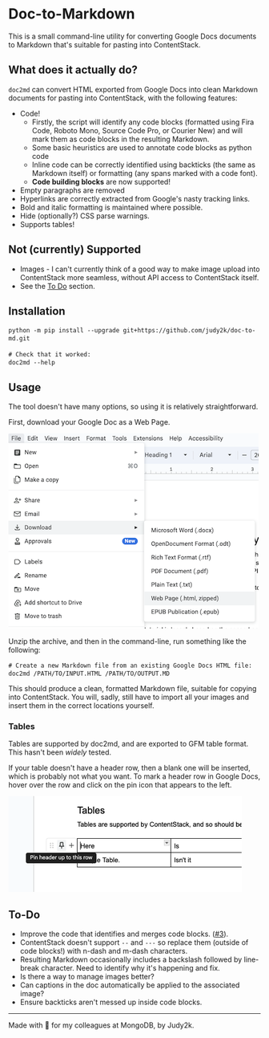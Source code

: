 # Doc-to-Markdown

This is a small command-line utility for converting Google Docs documents to
Markdown that's suitable for pasting into ContentStack.

## What does it actually do?

`doc2md` can convert HTML exported from Google Docs into clean Markdown documents for pasting into ContentStack, with the following features:

- Code!
  - Firstly, the script will identify any code blocks (formatted using Fira Code, Roboto Mono, Source Code Pro, or Courier New) and will mark them as code blocks in the resulting Markdown.
  - Some basic heuristics are used to annotate code blocks as python code
  - Inline code can be correctly identified using backticks (the same as Markdown itself) or formatting (any spans marked with a code font).
  - **Code building blocks** are now supported!
- Empty paragraphs are removed
- Hyperlinks are correctly extracted from Google's nasty tracking links.
- Bold and italic formatting is maintained where possible.
- Hide (optionally?) CSS parse warnings.
- Supports tables!

## Not (currently) Supported

- Images - I can't currently think of a good way to make image upload into ContentStack more seamless, without API access to ContentStack itself. 
- See the [To Do](#to-do) section.

## Installation

```
python -m pip install --upgrade git+https://github.com/judy2k/doc-to-md.git

# Check that it worked:
doc2md --help
```

## Usage

The tool doesn't have many options, so using it is relatively straightforward.

First, download your Google Doc as a Web Page.

![A screenshot of the Export as Web Page menu item in Google Docs.](images/export_screenshot.png)

Unzip the archive, and then in the command-line, run something like the following:

```
# Create a new Markdown file from an existing Google Docs HTML file:
doc2md /PATH/TO/INPUT.HTML /PATH/TO/OUTPUT.MD
```

This should produce a clean, formatted Markdown file, suitable for copying into ContentStack.
You will, sadly, still have to import all your images and insert them in the correct locations yourself.

### Tables

Tables are supported by doc2md, and are exported to GFM table format.
This hasn't been _widely_ tested.

If your table doesn't have a header row, then a blank one will be inserted,
which is probably not what you want.
To mark a header row in Google Docs,
hover over the row and click on the pin icon that appears to the left.

![Marking a header row in Google Docs.](images/mark_header_row.png)

## To-Do
- Improve the code that identifies and merges code blocks. ([#3](https://github.com/judy2k/doc-to-md/issues/3)).
- ContentStack doesn't support `--` and `---` so replace them (outside of code blocks!) with n-dash and m-dash characters.
- Resulting Markdown occasionally includes a backslash followed by line-break character. Need to identify why it's happening and fix.
- Is there a way to manage images better?
- Can captions in the doc automatically be applied to the associated image?
- Ensure backticks aren't messed up inside code blocks.

--------
Made with 💚 for my colleagues at MongoDB, by Judy2k.